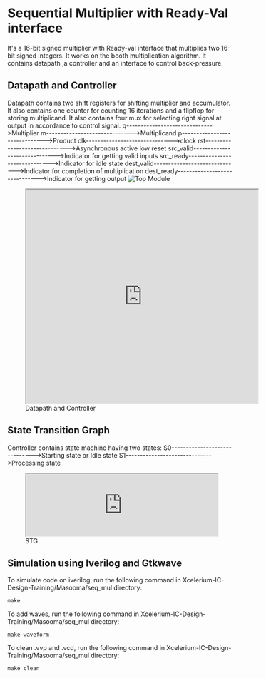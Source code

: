 # Sequential Multiplier with Ready-Val interface

It's a 16-bit signed multiplier with Ready-val interface that multiplies two 16-bit signed integers. It works on the booth multiplication algorithm. It contains datapath ,a controller and an interface to control back-pressure.


## Datapath and Controller

Datapath contains two shift registers for shifting multiplier and accumulator. It also contains one counter for counting 16 iterations and a flipflop for storing multiplicand. It also contains four mux for selecting right signal at output in accordance to control signal.
q------------------------------>Multiplier
m------------------------------>Multiplicand
p------------------------------>Product
clk------------------------------>clock
rst------------------------------>Asynchronous active low reset
src_valid------------------------------>Indicator for getting valid inputs
src_ready------------------------------>Indicator for idle state
dest_valid------------------------------>Indicator for completion of multiplication
dest_ready------------------------------>Indicator for getting output
![Top Module](https://drive.google.com/uc?id=1m9hw0Qw2GRCjbj70ecxzAMXc4HwKlsCn)
<figure>
<iframe src="https://drive.google.com/file/d/1C_kK64Cud8xMGOvUlfHM6NeG4tY1sp80/preview" width="520" height="480" allow="autoplay"></iframe>
 <figcaption>Datapath and Controller</figcaption>
</figure>



## State Transition Graph
Controller contains state machine having two states:
S0------------------------------>Starting state or Idle state
S1------------------------------>Processing state
<figure>
<iframe src="https://drive.google.com/file/d/1Hy6SxX7PMi24NDgHHsMOXx7LOku5sxJ-/preview" width="430" height="140" allow="autoplay"></iframe>
 <figcaption>STG</figcaption>
</figure>

## Simulation using Iverilog and Gtkwave

To simulate code on iverilog, run the following command in Xcelerium-IC-Design-Training/Masooma/seq_mul directory:

    make

To add waves, run the following command in Xcelerium-IC-Design-Training/Masooma/seq_mul directory:

    make waveform
To clean .vvp and .vcd, run the following command in Xcelerium-IC-Design-Training/Masooma/seq_mul directory:

    make clean







